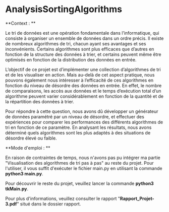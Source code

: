 # AnalysisSortingAlgorithms

**Context : **

Le tri de données est une opération fondamentale dans l’informatique, qui consiste à organiser un ensemble de données dans un ordre précis. Il existe de nombreux algorithmes de tri, chacun ayant ses avantages et ses inconvénients. Certains algorithmes sont plus efficaces que d’autres en fonction de la structure des données à trier, et certains peuvent même être optimisés en fonction de la distribution des données en entrée.


L’objectif de ce projet est d’implémenter une collection d’algorithmes de tri et de les visualiser en action. Mais au-delà de cet aspect pratique, nous pouvons également nous intéresser à l’efficacité de ces algorithmes en fonction du niveau de désordre des données en entrée. En effet, le nombre de comparaisons, les accès aux données et le temps d’exécution total d’un algorithme peuvent varier considérablement en fonction de la quantité et de la répartition des données à trier.


Pour répondre à cette question, nous avons dû développer un générateur de
données paramétré par un niveau de désordre, et effectuer des expériences pour
comparer les performances des différents algorithmes de tri en fonction de ce paramètre. En analysant les résultats, nous avons déterminé quels algorithmes sont les plus adaptés à des situations de désordre élevé ou faible.





**Mode d'emploi : **

En raison de contraintes de temps, nous n'avons pas pu intégrer ma partie "Visualisation des algorithmes de tri pas à pas" au reste du projet. Pour l'utiliser, il vous suffit d'exécuter le fichier main.py en utilisant la commande **python3 main.py**.

Pour découvrir le reste du projet, veuillez lancer la commande **python3 tkMain.py**.

Pour plus d'informations, veuillez consulter le rapport "**Rapport_Projet-3.pdf**" situé dans le dossier rapport.
